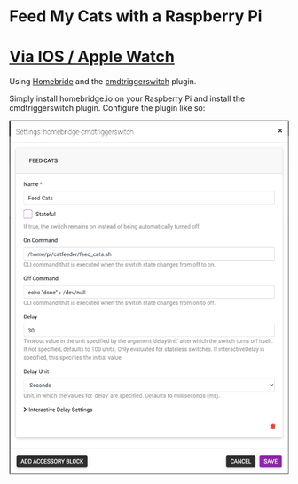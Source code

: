 # Feed My Cats with a Raspberry Pi

# [Via IOS / Apple Watch](cli)
Using [Homebride](https://homebridge.io) and the [cmdtriggerswitch](https://github.com/hans-1/homebridge-cmdtriggerswitch) plugin.

Simply install homebridge.io on your Raspberry Pi and install the cmdtriggerswitch plugin.
Configure the plugin like so:

![Plugin Config](/images/plugin.png)

